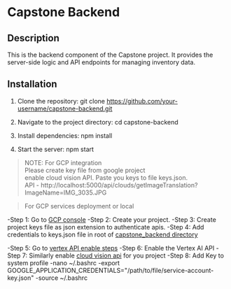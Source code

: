 # Capstone Backend

## Description

This is the backend component of the Capstone project. It provides the server-side logic and API endpoints for managing inventory data.

## Installation

1. Clone the repository:
git clone https://github.com/your-username/capstone-backend.git


2. Navigate to the project directory:
cd capstone-backend


3. Install dependencies:
npm install


4. Start the server:
npm start


> NOTE: For GCP integration\
>       Please create key file from google project\
>       enable cloud vision API. Paste you keys to file keys.json.\
>       API - http://localhost:5000/api/clouds/getImageTranslation?ImageName=IMG_3035.JPG



>For GCP services deployment or local

-Step 1: Go to [GCP console](https://console.cloud.google.com/)
-Step 2: Create your project.
-Step 3: Create project keys file as json extension to authenticate apis.
-Step 4: Add credentials to keys.json file in root of [capstone_backend directory](https://github.com/AzmatPathan/capstone_backend/blob/main/keys.json)

-Step 5: Go to [vertex API enable steps](https://cloud.google.com/vertex-ai/docs/start/cloud-environment)
-Step 6: Enable the Vertex AI API
-Step 7: Similarly enable [cloud vision api](https://console.cloud.google.com/marketplace/product/google/vision.googleapis.com?) for you project
-Step 8: Add Key to system profile
    -nano ~/.bashrc
    -export GOOGLE_APPLICATION_CREDENTIALS="/path/to/file/service-account-key.json"
    -source ~/.bashrc

